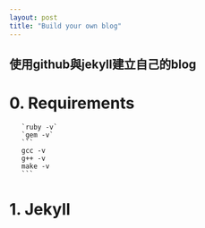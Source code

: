 ```yaml
---
layout: post
title: "Build your own blog"
---
```


## **使用github與jekyll建立自己的blog**


# **0.** Requirements

       `ruby -v`
       `gem -v`
       ```
       gcc -v
       g++ -v
       make -v
       ```

# **1.** Jekyll
       
 

